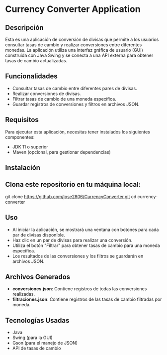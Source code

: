 # Currency Converter Application

## Descripción

Esta es una aplicación de conversión de divisas que permite a los usuarios consultar tasas de cambio y realizar conversiones entre diferentes monedas. La aplicación utiliza una interfaz gráfica de usuario (GUI) construida con Java Swing y se conecta a una API externa para obtener tasas de cambio actualizadas.

## Funcionalidades

- Consultar tasas de cambio entre diferentes pares de divisas.
- Realizar conversiones de divisas.
- Filtrar tasas de cambio de una moneda específica.
- Guardar registros de conversiones y filtros en archivos JSON.

## Requisitos

Para ejecutar esta aplicación, necesitas tener instalados los siguientes componentes:

- JDK 11 o superior
- Maven (opcional, para gestionar dependencias)

## Instalación

 ## Clona este repositorio en tu máquina local:

   git clone https://github.com/jose2806/CurrencyConverter.git
   cd currency-converter
   
## Uso
- Al iniciar la aplicación, se mostrará una ventana con botones para cada par de divisas disponible.
- Haz clic en un par de divisas para realizar una conversión.
- Utiliza el botón "Filtrar" para obtener tasas de cambio para una moneda específica.
- Los resultados de las conversiones y los filtros se guardarán en archivos JSON.

## Archivos Generados
- **conversiones.json**: Contiene registros de todas las conversiones realizadas.
- **filtraciones.json**: Contiene registros de las tasas de cambio filtradas por moneda.

## Tecnologías Usadas
- Java
- Swing (para la GUI)
- Gson (para el manejo de JSON)
- API de tasas de cambio
